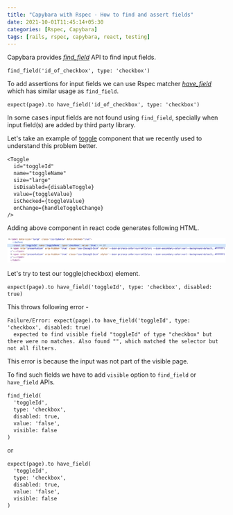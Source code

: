 ```yaml
---
title: "Capybara with Rspec - How to find and assert fields"
date: 2021-10-01T11:45:14+05:30
categories: [Rspec, Capybara]
tags: [rails, rspec, capybara, react, testing]
---
```


Capybara provides
[*find_field*](https://www.rubydoc.info/gems/capybara/Capybara%2FNode%2FFinders:find_field)
API to find input fields.

```
find_field('id_of_checkbox', type: 'checkbox')
```

To add assertions
for input fields
we can use
Rspec matcher
[*have_field*](https://www.rubydoc.info/gems/capybara/Capybara%2FRSpecMatchers:have_field)
which has similar usage as `find_field`.

```
expect(page).to have_field('id_of_checkbox', type: 'checkbox')
```

In some cases input fields are not
found using `find_field`,
specially when input field(s)
are added by third party library.

Let's take an example of
[toggle](https://atlassian.design/components/toggle/examples)
component that we recently used
to understand this problem better.

```
<Toggle
  id="toggleId"
  name="toggleName"
  size="large"
  isDisabled={disableToggle}
  value={toggleValue}
  isChecked={toggleValue}
  onChange={handleToggleChange}
/>
```

Adding above component
in react code generates
following HTML.

![Toggle element](../../toggle_element.png "Toggle element")

Let's try to
test our toggle(checkbox) element.

```
expect(page).to have_field('toggleId', type: 'checkbox', disabled: true)
```

This throws following error -

```
Failure/Error: expect(page).to have_field('toggleId', type: 'checkbox', disabled: true)
  expected to find visible field "toggleId" of type "checkbox" but there were no matches. Also found "", which matched the selector but not all filters.

```

This error is
because the
input was not
part of the
visible page.

To find such fields
we have to add
`visible` option
to `find_field`
or `have_field`
APIs.

```
find_field(
  'toggleId',
  type: 'checkbox',
  disabled: true,
  value: 'false',
  visible: false
)
```
or
```
expect(page).to have_field(
  'toggleId',
  type: 'checkbox',
  disabled: true,
  value: 'false',
  visible: false
)
```
